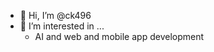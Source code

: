 - 👋 Hi, I’m @ck496
- 👀 I’m interested in ...
  - AI and web and mobile app development

<!---
ck496/ck496 is a ✨ special ✨ repository because its `README.md` (this file) appears on your GitHub profile.
You can click the Preview link to take a look at your changes.
--->
